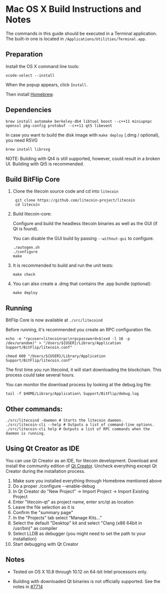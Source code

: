 Mac OS X Build Instructions and Notes
====================================
The commands in this guide should be executed in a Terminal application.
The built-in one is located in `/Applications/Utilities/Terminal.app`.

Preparation
-----------
Install the OS X command line tools:

`xcode-select --install`

When the popup appears, click `Install`.

Then install [Homebrew](http://brew.sh).

Dependencies
----------------------

    brew install automake berkeley-db4 libtool boost --c++11 miniupnpc openssl pkg-config protobuf --c++11 qt5 libevent

In case you want to build the disk image with `make deploy` (.dmg / optional), you need RSVG

    brew install librsvg

NOTE: Building with Qt4 is still supported, however, could result in a broken UI. Building with Qt5 is recommended.

Build BitFlip Core
------------------------

1. Clone the litecoin source code and cd into `litecoin`

        git clone https://github.com/litecoin-project/litecoin
        cd litecoin

2.  Build litecoin-core:

    Configure and build the headless litecoin binaries as well as the GUI (if Qt is found).

    You can disable the GUI build by passing `--without-gui` to configure.

        ./autogen.sh
        ./configure
        make

3.  It is recommended to build and run the unit tests:

        make check

4.  You can also create a .dmg that contains the .app bundle (optional):

        make deploy

Running
-------

BitFlip Core is now available at `./src/litecoind`

Before running, it's recommended you create an RPC configuration file.

    echo -e "rpcuser=litecoinrpc\nrpcpassword=$(xxd -l 16 -p /dev/urandom)" > "/Users/${USER}/Library/Application Support/BitFlip/litecoin.conf"

    chmod 600 "/Users/${USER}/Library/Application Support/BitFlip/litecoin.conf"

The first time you run litecoind, it will start downloading the blockchain. This process could take several hours.

You can monitor the download process by looking at the debug.log file:

    tail -f $HOME/Library/Application\ Support/BitFlip/debug.log

Other commands:
-------

    ./src/litecoind -daemon # Starts the litecoin daemon.
    ./src/litecoin-cli --help # Outputs a list of command-line options.
    ./src/litecoin-cli help # Outputs a list of RPC commands when the daemon is running.

Using Qt Creator as IDE
------------------------
You can use Qt Creator as an IDE, for litecoin development.
Download and install the community edition of [Qt Creator](https://www.qt.io/download/).
Uncheck everything except Qt Creator during the installation process.

1. Make sure you installed everything through Homebrew mentioned above
2. Do a proper ./configure --enable-debug
3. In Qt Creator do "New Project" -> Import Project -> Import Existing Project
4. Enter "litecoin-qt" as project name, enter src/qt as location
5. Leave the file selection as it is
6. Confirm the "summary page"
7. In the "Projects" tab select "Manage Kits..."
8. Select the default "Desktop" kit and select "Clang (x86 64bit in /usr/bin)" as compiler
9. Select LLDB as debugger (you might need to set the path to your installation)
10. Start debugging with Qt Creator

Notes
-----

* Tested on OS X 10.8 through 10.12 on 64-bit Intel processors only.

* Building with downloaded Qt binaries is not officially supported. See the notes in [#7714](https://github.com/bitcoin/bitcoin/issues/7714)
